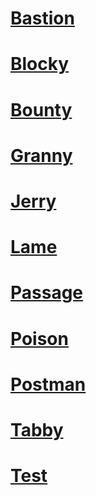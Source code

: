 # [Bastion](bastion)

# [Blocky](posts/blocky.md)

# [Bounty](/posts/bounty.md)

# [Granny](/posts/granny.md)

# [Jerry](/posts/Jerry.md)

# [Lame](/posts/Lame.md)

# [Passage](/posts/passage.md)

# [Poison](/posts/poison.md)

# [Postman](/posts/postman.md)

# [Tabby](/posts/tabby.md)

# [Test](/posts/test.md)
